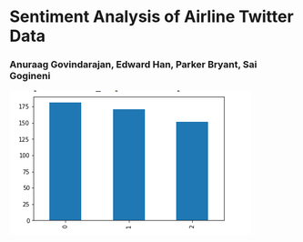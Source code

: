 # Sentiment Analysis of Airline Twitter Data

### Anuraag Govindarajan, Edward Han, Parker Bryant, Sai Gogineni

![Test](Images/sentimentstategraph.png)
